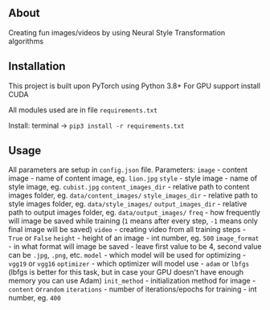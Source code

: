 ## About
Creating fun images/videos by using Neural Style Transformation algorithms

## Installation
This project is built upon PyTorch using Python 3.8+
For GPU support install CUDA

All modules used are in file `requirements.txt`

Install: terminal -> `pip3 install -r requirements.txt`

## Usage
All parameters are setup in `config.json` file.
Parameters: 
    `image` - content image - name of content image, eg. `lion.jpg`
    `style` - style image - name of style image, eg. `cubist.jpg`
    `content_images_dir` - relative path to content images folder, eg. `data/content_images/`
    `style_images_dir` - relative path to style images folder, eg. `data/style_images/`
    `output_images_dir` - relative path to output images folder, eg. `data/output_images/`
    `freq` - how frequently will image be saved while training (`1` means after every step, `-1` means only final image will be saved)
    `video` - creating video from all training steps - `True` or `False`
    `height` - height of an image - int number, eg. `500`
    `image_format` - in what format will image be saved - leave first value to be 4, second value can be `.jpg`, `.png`, etc.
    `model` - which model will be used for optimizing - `vgg19` or `vgg16` 
    `optimizer` - which optimizer will model use - `adam` or `lbfgs` (lbfgs is better for this task, but in case your GPU doesn't have enough memory you can use Adam)
    `init_method` - initialization method for image - `content` or`random`
    `iterations` - number of iterations/epochs for training - int number, eg. `400`

